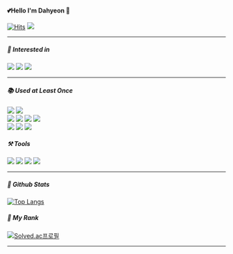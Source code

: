 
<div align = left>

#### 💕Hello I'm Dahyeon 👋


 [![Hits](https://hits.seeyoufarm.com/api/count/incr/badge.svg?url=https%3A%2F%2Fgithub.com%2Fhyeonda02&count_bg=%23EE8181&title_bg=%23FFC2E8&icon=&icon_color=%23E7E7E7&title=%E2%99%A1+hits&edge_flat=false)](https://hits.seeyoufarm.com)
 <a href="https://hyeonda02.github.io/"><img src="https://img.shields.io/badge/My blog-A9BCF5?style=flat-square&logo=GitHub Sponsors&logoColor=white&link=https://hyeondaya.tistory.com/m/"/></a>

<hr>
</div>

##### 🌱 Interested in

<div align=left>
<img src="https://img.shields.io/badge/java-007396?style=for-the-badge&logo=java&logoColor=white"> 
<img src="https://img.shields.io/badge/Kotlin-7F52FF?style=for-the-badge&logo=Kotlin&logoColor=white">
<img src="https://img.shields.io/badge/Django-092E20?style=for-the-badge&logo=Django&logoColor=white">
</div>
<hr>

##### 📚 Used at Least Once
<div align=left>

<img src="https://img.shields.io/badge/java-007396?style=for-the-badge&logo=java&logoColor=white"> 
<img src="https://img.shields.io/badge/c++-00599C?style=for-the-badge&logo=c%2B%2B&logoColor=white">
<br>
<img src="https://img.shields.io/badge/html5-E34F26?style=for-the-badge&logo=html5&logoColor=white">
 <img src="https://img.shields.io/badge/css-1572B6?style=for-the-badge&logo=css3&logoColor=white"> 
 <img src="https://img.shields.io/badge/javascript-F7DF1E?style=for-the-badge&logo=javascript&logoColor=black"> 
 <img src="https://img.shields.io/badge/Python-3776AB?style=for-the-badge&logo=Python&logoColor=white">
 <br>
 <img src="https://img.shields.io/badge/mysql-4479A1?style=for-the-badge&logo=mysql&logoColor=white">
 <img src="https://img.shields.io/badge/node.js-339933?style=for-the-badge&logo=Node.js&logoColor=white">
 <img src="https://img.shields.io/badge/Kotlin-7F52FF?style=for-the-badge&logo=Kotlin&logoColor=white">


 </div>


##### ⚒️ Tools
<div align=left>
<img src="https://img.shields.io/badge/IntelliJ IDEA-000000?style=for-the-badge&logo=IntelliJ IDEA&logoColor=white"> 
<img src="https://img.shields.io/badge/Eclipse IDE -2C2255?style=for-the-badge&logo=Eclipse IDE&logoColor=white"> 
<img src="https://img.shields.io/badge/Visual Studio Code-007ACC?style=for-the-badge&logo=Visual Studio Code&logoColor=white">
<img src="https://img.shields.io/badge/GitHub-181717?style=for-the-badge&logo=GitHub&logoColor=white">
</div>

<hr>

##### 💖 Github Stats
<div align=left>
<p>

  [![Top Langs](https://github-readme-stats.vercel.app/api/top-langs/?username=hyeonda02&layout=compact)](https://github.com/hyeonda02/github-readme-stats)

</p>
</div>


##### 🥈 My Rank
<div align=left>


[![Solved.ac프로필](http://mazassumnida.wtf/api/v2/generate_badge?boj=dadah)](https://solved.ac/dadah)

</div>
<hr>


